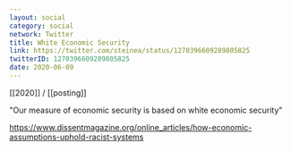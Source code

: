 ```yaml
---
layout: social
category: social
network: Twitter
title: White Economic Security
link: https://twitter.com/steinea/status/1270396609289805825
twitterID: 1270396609289805825
date: 2020-06-09
---
```


[[2020]] / [[posting]]

"Our measure of economic security is based on white economic security"

<https://www.dissentmagazine.org/online_articles/how-economic-assumptions-uphold-racist-systems>
